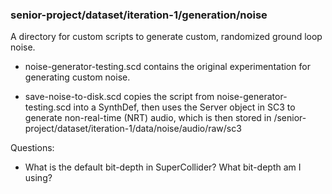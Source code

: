 ### senior-project/dataset/iteration-1/generation/noise

A directory for custom scripts to generate custom, randomized ground loop noise. 



- noise-generator-testing.scd contains the original experimentation for generating custom noise.

- save-noise-to-disk.scd copies the script from noise-generator-testing.scd into a SynthDef, then uses the Server object in SC3 to generate non-real-time (NRT) audio, which is then stored in /senior-project/dataset/iteration-1/data/noise/audio/raw/sc3





Questions:

- What is the default bit-depth in SuperCollider? What bit-depth am I using?
